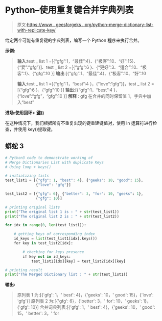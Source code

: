 # Python–使用重复键合并字典列表

> 原文:[https://www . geesforgeks . org/python-merge-dictionary-list-with-replicate-key/](https://www.geeksforgeeks.org/python-merge-dictionaries-list-with-duplicate-keys/)

给定两个可能有重复键的字典列表，编写一个 Python 程序来执行合并。

**示例:**

> **输入**:test _ list 1 =[{“gfg”:1，“最佳”:4}、{“极客”:10、“好”:15}、{“爱”:“gfg”}]、test _ list 2 =[{“gfg”:6 }、{“更好”:3、“适合”:10、“极客”:1}、{“gfg”:10 }]
> **输出**:[{“gfg”:1、“最佳”:4}、{“极客”:10、“好”:10
> 
> **输入**:test _ list 1 =[{“gfg”:1，“best”:4 }，{“love”:“gfg”}]，test _ list 2 =[{“gfg”:6 }，{“gfg”:10 }]
> **输出**:[{“gfg”:1，“best”:4 }，{“love”:“gfg”，“gfg”:10 }]
> **解释** : gfg 在合并的同时保留值 1，字典中加入“best”

**进场:使用回环+** [**键()**](https://www.geeksforgeeks.org/python-dictionary-keys-method/)

在这种情况下，我们根据所有不重复出现的键重建键值对，使用 In 运算符进行检查，并使用 key()提取键。

## 蟒蛇 3

```py
# Python3 code to demonstrate working of
# Merge Dictionaries List with duplicate Keys
# Using loop + keys()

# initializing lists
test_list1 = [{"gfg": 1, "best": 4}, {"geeks": 10, "good": 15},
              {"love": "gfg"}]

test_list2 = [{"gfg": 6}, {"better": 3, "for": 10, "geeks": 1},
              {"gfg": 10}]

# printing original lists
print("The original list 1 is : " + str(test_list1))
print("The original list 2 is : " + str(test_list2))

for idx in range(0, len(test_list1)):

    # getting keys of corresponding index
    id_keys = list(test_list1[idx].keys())
    for key in test_list2[idx]:

        # checking for keys presence
        if key not in id_keys:
            test_list1[idx][key] = test_list2[idx][key]

# printing result
print("The Merged Dictionary list : " + str(test_list1))
```

**输出:**

> 原列表 1 为:[{'gfg': 1，' best': 4}，{'geeks': 10，' good': 15}，{'love': 'gfg'}]
> 原列表 2 为:[{'gfg': 6}，{'better': 3，' for': 10，' geeks': 1}，{'gfg': 10}]
> 合并词典列表:[{'gfg': 1，' best': 4}，{'geeks': 10，' good': 15，' better': 3，' for